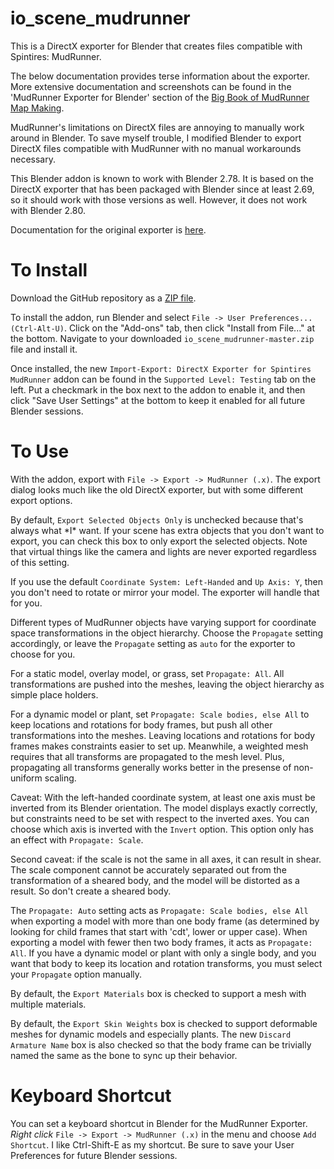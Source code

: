 # io_scene_mudrunner
This is a DirectX exporter for Blender that creates files compatible with Spintires: MudRunner.

The below documentation provides terse information about the exporter.  More extensive documentation and screenshots can be found in the 'MudRunner Exporter for Blender' section of the [Big Book of MudRunner Map Making](https://steamcommunity.com/sharedfiles/filedetails/?id=1583079240).

MudRunner's limitations on DirectX files are annoying to manually work around in Blender.  To save myself trouble, I modified Blender to export DirectX files compatible with MudRunner with no manual workarounds necessary.

This Blender addon is known to work with Blender 2.78.  It is based on the DirectX exporter that has been packaged with Blender since at least 2.69, so it should work with those versions as well.  However, it does not work with Blender 2.80.

Documentation for the original exporter is [here](https://en.blender.org/index.php/Extensions:2.6/Py/Scripts/Import-Export/DirectX_Exporter).

# To Install

Download the GitHub repository as a [ZIP file](https://github.com/fred-rum/io_scene_mudrunner/archive/master.zip).

To install the addon, run Blender and select `File -> User Preferences... (Ctrl-Alt-U)`.  Click on the "Add-ons" tab, then click "Install from File..." at the bottom.  Navigate to your downloaded `io_scene_mudrunner-master.zip` file and install it.

Once installed, the new `Import-Export: DirectX Exporter for Spintires MudRunner` addon can be found in the `Supported Level: Testing` tab on the left.  Put a checkmark in the box next to the addon to enable it, and then click "Save User Settings" at the bottom to keep it enabled for all future Blender sessions.

# To Use

With the addon, export with `File -> Export -> MudRunner (.x)`.  The export dialog looks much like the old DirectX exporter, but with some different export options.

By default, `Export Selected Objects Only` is unchecked because that's always what \*I\* want.  If your scene has extra objects that you don't want to export, you can check this box to only export the selected objects.  Note that virtual things like the camera and lights are never exported regardless of this setting.

If you use the default `Coordinate System: Left-Handed` and `Up Axis: Y`, then you don't need to rotate or mirror your model.  The exporter will handle that for you.

Different types of MudRunner objects have varying support for coordinate space transformations in the object hierarchy.  Choose the `Propagate` setting accordingly, or leave the `Propagate` setting as `auto` for the exporter to choose for you.

For a static model, overlay model, or grass, set `Propagate: All`.  All transformations are pushed into the meshes, leaving the object hierarchy as simple place holders.

For a dynamic model or plant, set `Propagate: Scale bodies, else All` to keep locations and rotations for body frames, but push all other transformations into the meshes.  Leaving locations and rotations for body frames makes constraints easier to set up.  Meanwhile, a weighted mesh requires that all transforms are propagated to the mesh level.  Plus, propagating all transforms generally works better in the presense of non-uniform scaling.

Caveat: With the left-handed coordinate system, at least one axis must be inverted from its Blender orientation.  The model displays exactly correctly, but constraints need to be set with respect to the inverted axes.  You can choose which axis is inverted with the `Invert` option.  This option only has an effect with `Propagate: Scale`.

Second caveat: if the scale is not the same in all axes, it can result in shear.  The scale component cannot be accurately separated out from the transformation of a sheared body, and the model will be distorted as a result.  So don't create a sheared body.

The `Propagate: Auto` setting acts as `Propagate: Scale bodies, else All` when exporting a model with more than one body frame (as determined by looking for child frames that start with 'cdt', lower or upper case).  When exporting a model with fewer then two body frames, it acts as `Propagate: All`. If you have a dynamic model or plant with only a single body, and you want that body to keep its location and rotation transforms, you must select your `Propagate` option manually.

By default, the `Export Materials` box is checked to support a mesh with multiple materials.

By default, the `Export Skin Weights` box is checked to support deformable meshes for dynamic models and especially plants.  The new `Discard Armature Name` box is also checked so that the body frame can be trivially named the same as the bone to sync up their behavior.

# Keyboard Shortcut

You can set a keyboard shortcut in Blender for the MudRunner Exporter.  *Right click* `File -> Export -> MudRunner (.x)` in the menu and choose `Add Shortcut`.  I like Ctrl-Shift-E as my shortcut.  Be sure to save your User Preferences for future Blender sessions.
